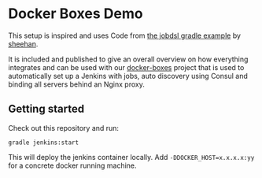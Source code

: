 # Docker Boxes Demo

This setup is inspired and uses Code from [the jobdsl gradle example](https://github.com/sheehan/job-dsl-gradle-example) by [sheehan](https://github.com/sheehan).

It is included and published to give an overall overview on how everything integrates and can be used with our [docker-boxes](https://github.com/i-net-software/docker-boxes) project that is used to automatically set up a Jenkins with jobs, auto discovery using Consul and binding all servers behind an Nginx proxy.

## Getting started

Check out this repository and run:

    gradle jenkins:start

This will deploy the jenkins container locally. Add ```-DDOCKER_HOST=x.x.x.x:yy``` for a concrete docker running machine.

